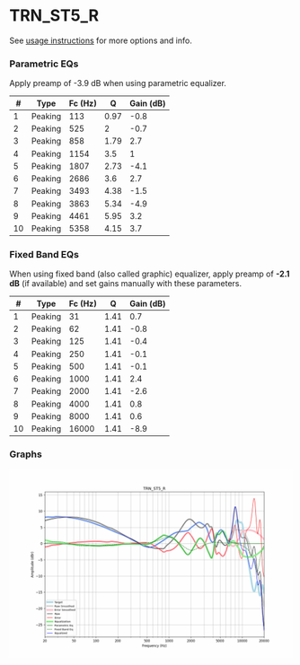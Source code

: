 # TRN_ST5_R
See [usage instructions](https://github.com/jaakkopasanen/AutoEq#usage) for more options and info.

### Parametric EQs
Apply preamp of -3.9 dB when using parametric equalizer.

|   # | Type    |   Fc (Hz) |    Q |   Gain (dB) |
|-----|---------|-----------|------|-------------|
|   1 | Peaking |       113 | 0.97 |        -0.8 |
|   2 | Peaking |       525 | 2    |        -0.7 |
|   3 | Peaking |       858 | 1.79 |         2.7 |
|   4 | Peaking |      1154 | 3.5  |         1   |
|   5 | Peaking |      1807 | 2.73 |        -4.1 |
|   6 | Peaking |      2686 | 3.6  |         2.7 |
|   7 | Peaking |      3493 | 4.38 |        -1.5 |
|   8 | Peaking |      3863 | 5.34 |        -4.9 |
|   9 | Peaking |      4461 | 5.95 |         3.2 |
|  10 | Peaking |      5358 | 4.15 |         3.7 |

### Fixed Band EQs
When using fixed band (also called graphic) equalizer, apply preamp of **-2.1 dB** (if available) and set gains manually with these parameters.

|   # | Type    |   Fc (Hz) |    Q |   Gain (dB) |
|-----|---------|-----------|------|-------------|
|   1 | Peaking |        31 | 1.41 |         0.7 |
|   2 | Peaking |        62 | 1.41 |        -0.8 |
|   3 | Peaking |       125 | 1.41 |        -0.4 |
|   4 | Peaking |       250 | 1.41 |        -0.1 |
|   5 | Peaking |       500 | 1.41 |        -0.1 |
|   6 | Peaking |      1000 | 1.41 |         2.4 |
|   7 | Peaking |      2000 | 1.41 |        -2.6 |
|   8 | Peaking |      4000 | 1.41 |         0.8 |
|   9 | Peaking |      8000 | 1.41 |         0.6 |
|  10 | Peaking |     16000 | 1.41 |        -8.9 |

### Graphs
![](./TRN_ST5_R.png)
